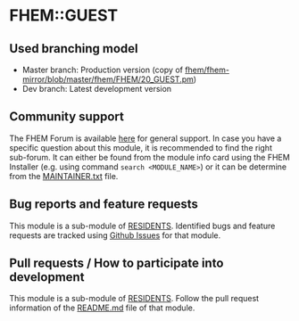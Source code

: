 # FHEM::GUEST

## Used branching model
* Master branch: Production version (copy of [fhem/fhem-mirror/blob/master/fhem/FHEM/20_GUEST.pm](https://github.com/fhem/fhem-mirror/blob/master/fhem/FHEM/20_GUEST.pm))
* Dev branch: Latest development version

## Community support
The FHEM Forum is available [here](https://forum.fhem.de/) for general support.
In case you have a specific question about this module, it is recommended to find the right sub-forum.
It can either be found from the module info card using the FHEM Installer (e.g. using command `search <MODULE_NAME>`) or it can be determine from the [MAINTAINER.txt](https://github.com/fhem/fhem-mirror/blob/master/fhem/MAINTAINER.txt) file.

## Bug reports and feature requests
This module is a sub-module of [RESIDENTS](https://github.com/fhem/RESIDENTS).
Identified bugs and feature requests are tracked using [Github Issues](https://github.com/fhem/RESIDENTS/issues) for that module.

## Pull requests / How to participate into development
This module is a sub-module of [RESIDENTS](https://github.com/fhem/HOMESTATE).
Follow the pull request information of the [README.md](https://github.com/fhem/RESIDENTS/blob/dev/README.md) file of that module.
